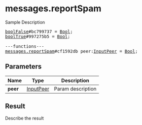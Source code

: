 # messages.reportSpam

Sample Description

<pre>
<a href="../constructor/boolFalse">boolFalse</a>#bc799737 = <a href="../type/Bool.md">Bool</a>;
<a href="../constructor/boolTrue">boolTrue</a>#997275b5 = <a href="../type/Bool.md">Bool</a>;

---functions---
<a href="../method/messages.reportSpam.md">messages.reportSpam</a>#cf1592db peer:<a href="../type/InputPeer.md">InputPeer</a> = <a href="../type/Bool.md">Bool</a>;
</pre>

## Parameters

| Name | Type | Description |
|------|:----:|-------------|
| **peer** | [InputPeer](../type/InputPeer.md) | Param description |

## Result

Describe the result


